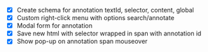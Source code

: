- [x] Create schema for annotation textId, selector, content, global
- [x] Custom right-click menu with options search/annotate
- [x] Modal form for annotation
- [x] Save new html with selector wrapped in span with annotation id
- [x] Show pop-up on annotation span mouseover